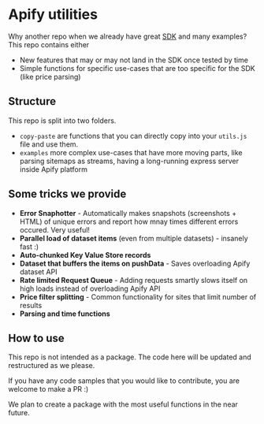 # Apify utilities

Why another repo when we already have great [SDK](https://sdk.apify.com/) and many examples? This repo contains either
- New features that may or may not land in the SDK once tested by time
- Simple functions for specific use-cases that are too specific for the SDK (like price parsing)

## Structure
This repo is split into two folders.
- `copy-paste` are functions that you can directly copy into your `utils.js` file and use them.
- `examples` more complex use-cases that have more moving parts, like parsing sitemaps as streams, having a long-running express server inside Apify platform

## Some tricks we provide
- **Error Snaphotter** - Automatically makes snapshots (screenshots + HTML) of unique errors and report how mnay times different errors occured. Very useful!
- **Parallel load of dataset items** (even from multiple datasets) - insanely fast :)
- **Auto-chunked Key Value Store records**
- **Dataset that buffers the items on pushData** - Saves overloading Apify dataset API
- **Rate limited Request Queue** - Adding requests smartly slows itself on high loads instead of overloading Apify API
- **Price filter splitting** - Common functionality for sites that limit number of results
- **Parsing and time functions**

## How to use
This repo is not intended as a package. The code here will be updated and restructured as we please.

If you have any code samples that you would like to contribute, you are welcome to make a PR :)

We plan to create a package with the most useful functions in the near future.

